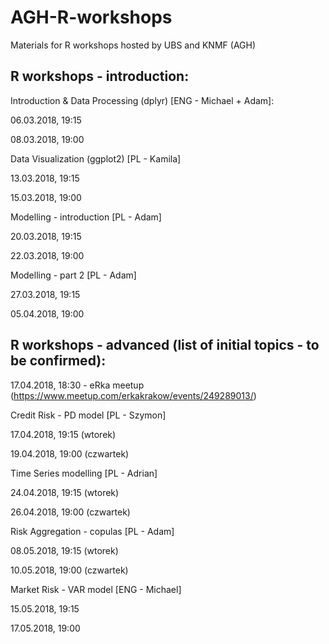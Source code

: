 # AGH-R-workshops
Materials for R workshops hosted by UBS and KNMF (AGH)

## R workshops - introduction:

Introduction & Data Processing (dplyr) [ENG - Michael + Adam]:

06.03.2018, 19:15

08.03.2018, 19:00

Data Visualization (ggplot2) [PL - Kamila]

13.03.2018, 19:15

15.03.2018, 19:00

Modelling - introduction [PL - Adam]

20.03.2018, 19:15

22.03.2018, 19:00

Modelling - part 2 [PL - Adam]

27.03.2018, 19:15

05.04.2018, 19:00


## R workshops - advanced (list of initial topics - to be confirmed):

17.04.2018, 18:30 - eRka meetup (https://www.meetup.com/erkakrakow/events/249289013/)

Credit Risk - PD model [PL - Szymon]

17.04.2018, 19:15 (wtorek)

19.04.2018, 19:00 (czwartek)

Time Series modelling [PL - Adrian]

24.04.2018, 19:15 (wtorek)

26.04.2018, 19:00 (czwartek)

Risk Aggregation - copulas [PL - Adam]

08.05.2018, 19:15 (wtorek)

10.05.2018, 19:00 (czwartek)

Market Risk - VAR model [ENG - Michael]

15.05.2018, 19:15

17.05.2018, 19:00

